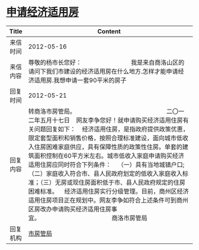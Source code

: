 # <a href="http://www.shangluo.gov.cn/zmhd/ldxxxx.jsp?urltype=leadermail.LeaderMailContentUrl&wbtreeid=1112&leadermailid=1204">申请经济适用房</a>
| Title |                                                                                                                                                                                                              Content                                                                                                                                                                                                               |
|:-----:|------------------------------------------------------------------------------------------------------------------------------------------------------------------------------------------------------------------------------------------------------------------------------------------------------------------------------------------------------------------------------------------------------------------------------------|
| 来信时间  | 2012-05-16                                                                                                                                                                                                                                                                                                                                                                                                                         |
| 来信内容  | 尊敬的杨市长您好：                               我是来自商洛山区的请问下我们市建设的经济适用房在什么地方.怎样才能申请经济适用房.我想申请一套90平米的房子                                                                                                                                                                                                                                                                                                                                     |
| 回复时间  | 2012-05-21                                                                                                                                                                                                                                                                                                                                                                                                                         |
| 回复内容  | 转商洛市房管局。                                                         二〇一二年五月十七日    网友李争您好！就申请购买经济适用住房有关问题回复如下：    经济适用住房，是指政府提供政策优惠，限定套型面积和销售价格，按照合理标准建设，面向城市低收入住房困难家庭供应，具有保障性质的政策性住房。单套的建筑面积控制在60平方米左右。城市低收入家庭申请购买经济适用住房应同时符合下列条件：    （一）具有当地城镇户口;（二）家庭收入符合市、县人民政府划定的低收入家庭收入标准；（三）无房或现住房面积低于市、县人民政府规定的住房困难标准。    经济适用住房实行分级管理。目前，商州区经济适用住房项目正在规划中。网友李争如符合上述条件可到商州区房改办申请购买经济适用住房事宜。                                             商洛市房管局 |
| 回复机构  | <a href="../../categories/agencies/市房管局.md">市房管局</a>                                                                                                                                                                                                                                                                                                                                                                                 |